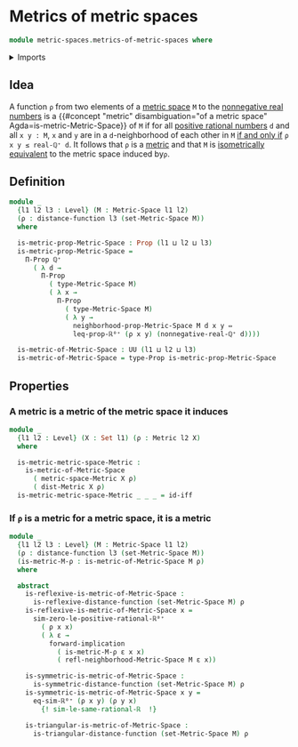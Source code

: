 # Metrics of metric spaces

```agda
module metric-spaces.metrics-of-metric-spaces where
```

<details><summary>Imports</summary>

```agda
open import elementary-number-theory.positive-rational-numbers

open import foundation.logical-equivalences
open import foundation.propositions
open import foundation.sets
open import foundation.universe-levels

open import metric-spaces.metric-spaces
open import metric-spaces.metrics

open import real-numbers.nonnegative-real-numbers
```

</details>

## Idea

A function `ρ` from two elements of a
[metric space](metric-spaces.metric-spaces.md) `M` to the
[nonnegative real numbers](real-numbers.nonnegative-real-numbers.md) is a
{{#concept "metric" disambiguation="of a metric space" Agda=is-metric-Metric-Space}}
of `M` if for all
[positive rational numbers](elementary-number-theory.positive-rational-numbers.md)
`d` and all `x y : M`, `x` and `y` are in a `d`-neighborhood of each other in
`M` [if and only if](foundation.logical-equivalences.md) `ρ x y ≤ real-ℚ⁺ d`. It
follows that `ρ` is a [metric](metric-spaces.metrics.md) and that `M` is
[isometrically equivalent](metric-spaces.equality-of-metric-spaces.md)
to the metric space induced by`ρ`.

## Definition

```agda
module _
  {l1 l2 l3 : Level} (M : Metric-Space l1 l2)
  (ρ : distance-function l3 (set-Metric-Space M))
  where

  is-metric-prop-Metric-Space : Prop (l1 ⊔ l2 ⊔ l3)
  is-metric-prop-Metric-Space =
    Π-Prop ℚ⁺
      ( λ d →
        Π-Prop
          ( type-Metric-Space M)
          ( λ x →
            Π-Prop
              ( type-Metric-Space M)
              ( λ y →
                neighborhood-prop-Metric-Space M d x y ⇔
                leq-prop-ℝ⁰⁺ (ρ x y) (nonnegative-real-ℚ⁺ d))))

  is-metric-of-Metric-Space : UU (l1 ⊔ l2 ⊔ l3)
  is-metric-of-Metric-Space = type-Prop is-metric-prop-Metric-Space
```

## Properties

### A metric is a metric of the metric space it induces

```agda
module _
  {l1 l2 : Level} (X : Set l1) (ρ : Metric l2 X)
  where

  is-metric-metric-space-Metric :
    is-metric-of-Metric-Space
      ( metric-space-Metric X ρ)
      ( dist-Metric X ρ)
  is-metric-metric-space-Metric _ _ _ = id-iff
```

### If `ρ` is a metric for a metric space, it is a metric

```agda
module _
  {l1 l2 l3 : Level} (M : Metric-Space l1 l2)
  (ρ : distance-function l3 (set-Metric-Space M))
  (is-metric-M-ρ : is-metric-of-Metric-Space M ρ)
  where

  abstract
    is-reflexive-is-metric-of-Metric-Space :
      is-reflexive-distance-function (set-Metric-Space M) ρ
    is-reflexive-is-metric-of-Metric-Space x =
      sim-zero-le-positive-rational-ℝ⁰⁺
        ( ρ x x)
        ( λ ε →
          forward-implication
            ( is-metric-M-ρ ε x x)
            ( refl-neighborhood-Metric-Space M ε x))

    is-symmetric-is-metric-of-Metric-Space :
      is-symmetric-distance-function (set-Metric-Space M) ρ
    is-symmetric-is-metric-of-Metric-Space x y =
      eq-sim-ℝ⁰⁺ (ρ x y) (ρ y x)
        {! sim-le-same-rational-ℝ  !}

    is-triangular-is-metric-of-Metric-Space :
      is-triangular-distance-function (set-Metric-Space M) ρ
```
